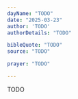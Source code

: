 ```yaml
---
dayName: "TODO"
date: "2025-03-23"
author: 'TODO'
authorDetails: "TODO"

bibleQuote: "TODO"
source: "TODO"

prayer: "TODO"

---
```


TODO
